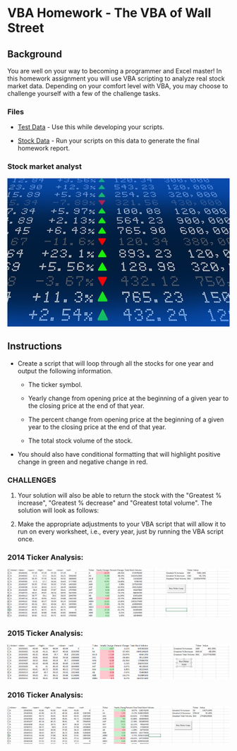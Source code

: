 # VBA Homework - The VBA of Wall Street

## Background

You are well on your way to becoming a programmer and Excel master! In this homework assignment you will use VBA scripting to analyze real stock market data. Depending on your comfort level with VBA, you may choose to challenge yourself with a few of the challenge tasks.

### Files

* [Test Data](Resources/alphabetical_testing.xlsx) - Use this while developing your scripts.

* [Stock Data](Resources/Multiple_year_stock_data.xlsx) - Run your scripts on this data to generate the final homework report.

### Stock market analyst

![stock Market](Images/stockmarket.jpg)

## Instructions

* Create a script that will loop through all the stocks for one year and output the following information.

  * The ticker symbol.

  * Yearly change from opening price at the beginning of a given year to the closing price at the end of that year.

  * The percent change from opening price at the beginning of a given year to the closing price at the end of that year.

  * The total stock volume of the stock.

* You should also have conditional formatting that will highlight positive change in green and negative change in red.

### CHALLENGES

1. Your solution will also be able to return the stock with the "Greatest % increase", "Greatest % decrease" and "Greatest total volume". The solution will look as follows:

2. Make the appropriate adjustments to your VBA script that will allow it to run on every worksheet, i.e., every year, just by running the VBA script once.


### 2014 Ticker Analysis:

![2014](Images/screenshot2014.PNG)

### 2015 Ticker Analysis:

![2015](Images/screenshot2015.PNG)

### 2016 Ticker Analysis:

![2016](Images/screenshot2016.PNG)